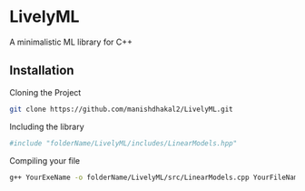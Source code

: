 
# LivelyML

A minimalistic ML library for C++



## Installation

Cloning the Project

```bash
git clone https://github.com/manishdhakal2/LivelyML.git
```

Including the library
```bash
#include "folderName/LivelyML/includes/LinearModels.hpp"
```
Compiling your file
```bash
g++ YourExeName -o folderName/LivelyML/src/LinearModels.cpp YourFileName.cpp
```

